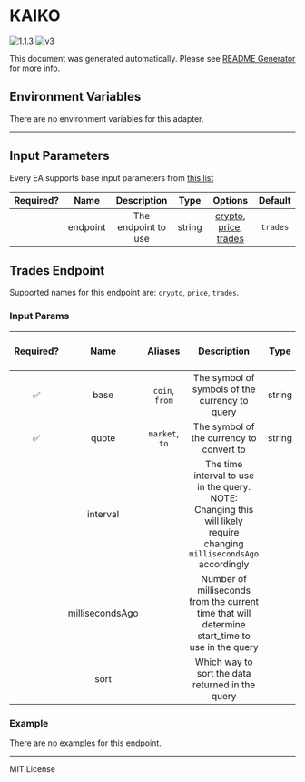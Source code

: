 # KAIKO

![1.1.3](https://img.shields.io/github/package-json/v/smartcontractkit/external-adapters-js?filename=packages/sources/kaiko-test/package.json) ![v3](https://img.shields.io/badge/framework%20version-v3-blueviolet)

This document was generated automatically. Please see [README Generator](../../scripts#readme-generator) for more info.

## Environment Variables

There are no environment variables for this adapter.

---

## Input Parameters

Every EA supports base input parameters from [this list](https://github.com/smartcontractkit/ea-framework-js/blob/main/src/config/index.ts)

| Required? |   Name   |     Description     |  Type  |                                      Options                                      | Default  |
| :-------: | :------: | :-----------------: | :----: | :-------------------------------------------------------------------------------: | :------: |
|           | endpoint | The endpoint to use | string | [crypto](#trades-endpoint), [price](#trades-endpoint), [trades](#trades-endpoint) | `trades` |

## Trades Endpoint

Supported names for this endpoint are: `crypto`, `price`, `trades`.

### Input Params

| Required? |      Name       |    Aliases     |                                                      Description                                                      |  Type  | Options |  Default   | Depends On | Not Valid With |
| :-------: | :-------------: | :------------: | :-------------------------------------------------------------------------------------------------------------------: | :----: | :-----: | :--------: | :--------: | :------------: |
|    ✅     |      base       | `coin`, `from` |                                    The symbol of symbols of the currency to query                                     | string |         |            |            |                |
|    ✅     |      quote      | `market`, `to` |                                       The symbol of the currency to convert to                                        | string |         |            |            |                |
|           |    interval     |                | The time interval to use in the query. NOTE: Changing this will likely require changing `millisecondsAgo` accordingly |        |         |    `2m`    |            |                |
|           | millisecondsAgo |                |            Number of milliseconds from the current time that will determine start_time to use in the query            |        |         | `86400000` |            |                |
|           |      sort       |                |                                   Which way to sort the data returned in the query                                    |        |         |   `desc`   |            |                |

### Example

There are no examples for this endpoint.

---

MIT License

